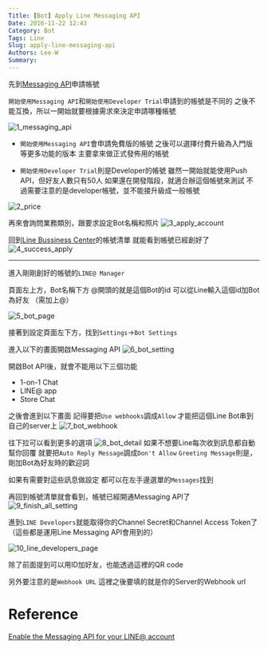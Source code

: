 ```yaml
---
Title: [Bot] Apply Line Messaging API
Date: 2016-11-22 12:43
Category: Bot
Tags: Line
Slug: apply-line-messaging-api
Authors: Lee-W
Summary: 
---
```


先到[Messaging API](https://business.line.me/zh-hant/services/bot)申請帳號

`開始使用Messaging API`和`開始使用Developer Trial`申請到的帳號是不同的
之後不能互換，所以一開始就要根據需求來決定申請哪種帳號

<!--more-->
![1_messaging_api](http://i.imgur.com/3i3O1wO.png)

- `開始使用Messaging API`會申請免費版的帳號
  之後可以選擇付費升級為入門版等更多功能的版本
  主要拿來做正式發佈用的帳號

- `開始使用Developer Trial`則是Developer的帳號
  雖然一開始就能使用Push API，但好友人數只有50人
  如果還在開發階段，就適合辦這個帳號來測試
  不過需要注意的是developer帳號，並不能接升級成一般帳號

![2_price](http://i.imgur.com/FmTjOBH.png)

再來會詢問業務類別，跟要求設定Bot名稱和照片
![3_apply_account](http://i.imgur.com/VdCT8JX.png)
 
回到[Line Bussiness Center](https://business.line.me/zh-hant/)的帳號清單
就能看到帳號已經創好了
![4_success_apply](http://i.imgur.com/4ViJbIR.png)

---
進入剛剛創好的帳號的`LINE@ Manager`

頁面左上方，Bot名稱下方
@開頭的就是這個Bot的id
可以從Line輸入這個id加Bot為好友 （需加上@）

![5_bot_page](http://i.imgur.com/8DC4TSG.png)

接著到設定頁面左下方，找到`Settings`->`Bot Settings`

進入以下的畫面開啟Messaging API
![6_bot_setting](http://i.imgur.com/BtaSwa5.png)

開啟Bot API後，就會不能用以下三個功能
- 1-on-1 Chat
- LINE@ app
- Store Chat


之後會進到以下畫面
記得要把`Use webhooks`調成`Allow`
才能把這個Line Bot串到自己的server上
![7_bot_webhook](http://i.imgur.com/yqpw3x7.png)

往下拉可以看到更多的選項
![8_bot_detail](http://i.imgur.com/nKegbk6.png)
如果不想要Line每次收到訊息都自動幫你回覆
就要把`Auto Reply Message`調成`Don't Allow`
`Greeting Message`則是，剛加Bot為好友時的歡迎詞

如果有需要對這些訊息做設定
都可以在左手邊選單的`Messages`找到

再回到帳號清單就會看到，帳號已經開通Messaging API了
![9_finish_all_setting](http://i.imgur.com/io9LuHs.png)


進到`LINE Developers`就能取得你的Channel Secret和Channel Access Token了
（這些都是運用Line Messaging API會用到的）

![10_line_developers_page](http://i.imgur.com/cl8k3Mh.png)

除了前面提到可以用ID加好友，也能透過這裡的QR code

另外要注意的是`Webhook URL`
這裡之後要填的就是你的Server的Webhook url

# Reference
[Enable the Messaging API for your LINE@ account](https://developers.line.me/messaging-api/getting-started#apply_messagingapi)